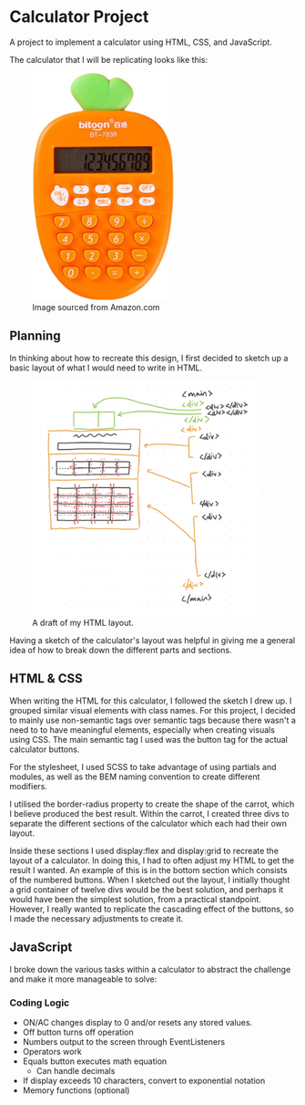 # Calculator Project

A project to implement a calculator using HTML, CSS, and JavaScript.

The calculator that I will be replicating looks like this:

<figure>
    <img alt="May be a carrot-themed calculator" src="./reference-images/calculator-reference.jpg" height="400">
    <figcaption>Image sourced from Amazon.com</figcaption>
</figure>

## Planning

In thinking about how to recreate this design, I first decided to sketch up a basic layout of what I would need to write in HTML.

<figure>
    <img alt="May be a sketch of a HTML layout" src="./reference-images/IMG_22DBD6AB998A-1.jpeg" width="400">
    <figcaption> A draft of my HTML layout.</figcaption>
</figure>

Having a sketch of the calculator's layout was helpful in giving me a general idea of how to break down the different parts and sections.

## HTML & CSS

When writing the HTML for this calculator, I followed the sketch I drew up. I grouped similar visual elements with class names. For this project, I decided to mainly use non-semantic tags over semantic tags because there wasn't a need to to have meaningful elements, especially when creating visuals using CSS. The main semantic tag I used was the button tag for the actual calculator buttons.

For the stylesheet, I used SCSS to take advantage of using partials and modules, as well as the BEM naming convention to create different modifiers.

I utilised the border-radius property to create the shape of the carrot, which I believe produced the best result. Within the carrot, I created three divs to separate the different sections of the calculator which each had their own layout.

Inside these sections I used display:flex and display:grid to recreate the layout of a calculator. In doing this, I had to often adjust my HTML to get the result I wanted. An example of this is in the bottom section which consists of the numbered buttons. When I sketched out the layout, I initially thought a grid container of twelve divs would be the best solution, and perhaps it would have been the simplest solution, from a practical standpoint. However, I really wanted to replicate the cascading effect of the buttons, so I made the necessary adjustments to create it.

## JavaScript

I broke down the various tasks within a calculator to abstract the challenge and make it more manageable to solve:

### Coding Logic

-   ON/AC changes display to 0 and/or resets any stored values.
-   Off button turns off operation
-   Numbers output to the screen through EventListeners
-   Operators work
-   Equals button executes math equation
    -   Can handle decimals
-   If display exceeds 10 characters, convert to exponential notation
-   Memory functions (optional)
